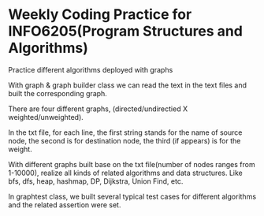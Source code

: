 # Weekly Coding Practice for INFO6205(Program Structures and Algorithms)

Practice different algorithms deployed with graphs

With graph & graph builder class we can read the text in the text files and built the corresponding graph.

There are four different graphs, (directed/undirectied X weighted/unweighted).

In the txt file, for each line, the first string stands for the name of source node, the second is for destination node, the third (if appears) is for the weight.

With different graphs built base on the txt file(number of nodes ranges from 1-10000), realize all kinds of related algorithms and data structures.
Like bfs, dfs, heap, hashmap, DP, Dijkstra, Union Find, etc.

In graphtest class, we built several typical test cases for different algorithms and the related assertion were set.
